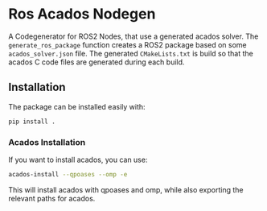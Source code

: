 # Ros Acados Nodegen
A Codegenerator for ROS2 Nodes, that use a generated acados solver. 
The `generate_ros_package` function creates a ROS2 package based on some `acados_solver.json` file. 
The generated `CMakeLists.txt` is build so that the acados C code files are generated during each build.

## Installation
The package can be installed easily with:
```bash
pip install .
```

### Acados Installation
If you want to install acados, you can use:
```bash
acados-install --qpoases --omp -e
```
This will install acados with qpoases and omp, while also exporting the relevant paths for acados. 
